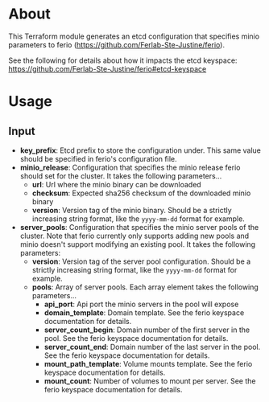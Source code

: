 # About

This Terraform module generates an etcd configuration that specifies minio parameters to ferio (https://github.com/Ferlab-Ste-Justine/ferio).

See the following for details about how it impacts the etcd keyspace: https://github.com/Ferlab-Ste-Justine/ferio#etcd-keyspace

# Usage

## Input

- **key_prefix**: Etcd prefix to store the configuration under. This same value should be specified in ferio's configuration file.
- **minio_release**: Configuration that specifies the minio release ferio should set for the cluster. It takes the following parameters...
  - **url**: Url where the minio binary can be downloaded
  - **checksum**: Expected sha256 checksum of the downloaded minio binary
  - **version**: Version tag of the minio binary. Should be a strictly increasing string format, like the `yyyy-mm-dd` format for example.
- **server_pools**: Configuration that specifies the minio server pools of the cluster. Note that ferio currently only supports adding new pools and minio doesn't support modifying an existing pool. It takes the following parameters:
  - **version**: Version tag of the server pool configuration. Should be a strictly increasing string format, like the `yyyy-mm-dd` format for example.
  - **pools**: Array of server pools. Each array element takes the following parameters...
    - **api_port**: Api port the minio servers in the pool will expose
    - **domain_template**: Domain template. See the ferio keyspace documentation for details.
    - **server_count_begin**: Domain number of the first server in the pool. See the ferio keyspace documentation for details.
    - **server_count_end**: Domain number of the last server in the pool. See the ferio keyspace documentation for details.
    - **mount_path_template**: Volume mounts template. See the ferio keyspace documentation for details.
    - **mount_count**: Number of volumes to mount per server. See the ferio keyspace documentation for details.